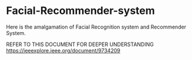 # Facial-Recommender-system

Here is the amalgamation of Facial Recognition system and Recommender System. 

REFER TO THIS DOCUMENT FOR DEEPER UNDERSTANDING
https://ieeexplore.ieee.org/document/9734209
